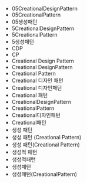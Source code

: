 ﻿- 05CreationalDesignPattern
- 05CreationalPattern
- 05생성패턴
- 5CreationalDesignPattern
- 5CreationalPattern
- 5생성패턴
- CDP
- CP
- Creational Design Pattern
- Creational DesignPattern
- Creational Pattern
- Creational 디자인 패턴
- Creational 디자인패턴
- Creational 패턴
- CreationalDesignPattern
- CreationalPattern
- Creational디자인패턴
- Creational패턴
- 생성 패턴
- 생성 패턴 (Creational Pattern)
- 생성 패턴(Creational Pattern)
- 생성적 패턴
- 생성적패턴
- 생성패턴
- 생성패턴(CreationalPattern)
